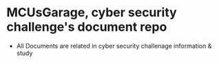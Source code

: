 # MCUsGarage, cyber security challenge's document repo

- All Documents are related in cyber security challenage information & study
